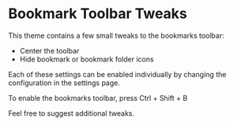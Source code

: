 
# Bookmark Toolbar Tweaks

This theme contains a few small tweaks to the bookmarks toolbar:
- Center the toolbar
- Hide bookmark or bookmark folder icons

Each of these settings can be enabled individually by changing the configuration in the settings page.

To enable the bookmarks toolbar, press Ctrl + Shift + B

Feel free to suggest additional tweaks.

